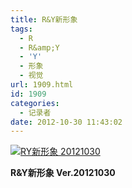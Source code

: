 ```yaml
---
title: R&Y新形象
tags:
  - R
  - R&amp;Y
  - 'Y'
  - 形象
  - 视觉
url: 1909.html
id: 1909
categories:
  - 记录者
date: 2012-10-30 11:43:02
---
```


[![](http://photo.guolaijie.com/rooufer/uploads/2012/10/RY新形象-20121030.jpg "RY新形象 20121030")](http://photo.guolaijie.com/rooufer/uploads/2012/10/RY新形象-20121030.jpg)

**R&Y新形象 Ver.20121030**